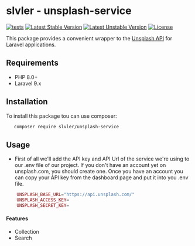 # slvler - unsplash-service


[![tests](https://github.com/slvler/unsplash-service/actions/workflows/tests.yml/badge.svg)](https://github.com/slvler/unsplash-service/actions/workflows/tests.yml)
[![Latest Stable Version](http://poser.pugx.org/slvler/unsplash-service/v)](https://packagist.org/packages/slvler/unsplash-service) 
[![Latest Unstable Version](http://poser.pugx.org/slvler/unsplash-service/v/unstable)](https://packagist.org/packages/slvler/unsplash-service) 
[![License](http://poser.pugx.org/slvler/unsplash-service/license)](https://packagist.org/packages/slvler/unsplash-service)


This package provides a convenient wrapper to the [Unsplash API](https://unsplash.com/documentation)  for Laravel applications.


## Requirements

- PHP 8.0+
- Laravel 9.x

## Installation

To install this package tou can use composer:

```bash
   composer require slvler/unsplash-service
```

## Usage

- First of all we'll add the API key and API Url of the service we're using to our .env file of our project. If you don't have an account yet on unsplash.com, you should create one. Once you have an account you can copy your API key from the dashboard page and put it into you .env file.

```php
    UNSPLASH_BASE_URL="https://api.unsplash.com/"
    UNSPLASH_ACCESS_KEY=
    UNSPLASH_SECRET_KEY=
```



#### Features

- Collection
- Search
